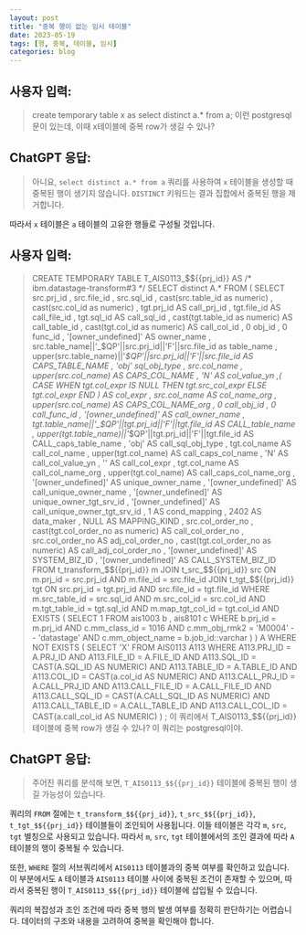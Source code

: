 ```yaml
---
layout: post
title: "중복 행이 없는 임시 테이블"
date: 2023-05-19
tags: [행, 중복, 테이블, 임시]
categories: blog
---
```


## 사용자 입력:
> create temporary table x as select distinct a.* from a;  이런 postgresql문이 있는데, 이때 x테이블에 중복 row가 생길 수 있나?

## ChatGPT 응답:
> 아니요, `select distinct a.* from a` 쿼리를 사용하여 `x` 테이블을 생성할 때 중복된 행이 생기지 않습니다. `DISTINCT` 키워드는 결과 집합에서 중복된 행을 제거합니다.

따라서 `x` 테이블은 `a` 테이블의 고유한 행들로 구성될 것입니다.

## 사용자 입력:
> CREATE TEMPORARY TABLE T_AIS0113_$${{prj_id}} AS    
/* ibm.datastage-transform#3 */    
SELECT
 distinct A.*
FROM
    (
        SELECT
            src.prj_id
            , src.file_id
            , src.sql_id
            , cast(src.table_id as numeric)
            , cast(src.col_id as numeric)
            , tgt.prj_id AS call_prj_id
            , tgt.file_id AS call_file_id
            , tgt.sql_id AS call_sql_id
            , cast(tgt.table_id as numeric) AS call_table_id
            , cast(tgt.col_id as numeric) AS call_col_id
            , 0 obj_id
            , 0 func_id
            , '[owner_undefined]' AS owner_name
            , src.table_name||'_$QP'||src.prj_id||'F'||src.file_id as table_name
            , upper(src.table_name)||'_$QP'||src.prj_id||'F'||src.file_id AS CAPS_TABLE_NAME
            , 'obj' sql_obj_type
            , src.col_name
            , upper(src.col_name) AS CAPS_COL_NAME
            , 'N' AS col_value_yn
            ,(
                CASE
                    WHEN tgt.col_expr IS NULL THEN tgt.src_col_expr
                    ELSE tgt.col_expr
                END
            ) AS col_expr
            , src.col_name AS col_name_org
            , upper(src.col_name) AS CAPS_COL_NAME_org
            , 0 call_obj_id
            , 0 call_func_id
            , '[owner_undefined]' AS call_owner_name
            , tgt.table_name||'_$QP'||tgt.prj_id||'F'||tgt.file_id AS CALL_table_name
            , upper(tgt.table_name)||'_$QP'||tgt.prj_id||'F'||tgt.file_id AS CALL_caps_table_name
            , 'obj' AS call_sql_obj_type
            , tgt.col_name AS call_col_name
            , upper(tgt.col_name) AS call_caps_col_name
            , 'N' AS call_col_value_yn
            , '' AS call_col_expr
            , tgt.col_name AS call_col_name_org
            , upper(tgt.col_name) AS call_caps_col_name_org
            , '[owner_undefined]' AS unique_owner_name
            , '[owner_undefined]' AS call_unique_owner_name
            , '[owner_undefined]' AS unique_owner_tgt_srv_id
            , '[owner_undefined]' AS call_unique_owner_tgt_srv_id
            , 1 AS cond_mapping
            , 2402 AS data_maker
            , NULL AS MAPPING_KIND
            , src.col_order_no
            , cast(tgt.col_order_no as numeric) AS call_col_order_no
            , src.col_order_no AS adj_col_order_no
            , cast(tgt.col_order_no as numeric) AS call_adj_col_order_no
            , '[owner_undefined]' AS SYSTEM_BIZ_ID
            , '[owner_undefined]' AS CALL_SYSTEM_BIZ_ID
        FROM  t_transform_$${{prj_id}} m
        JOIN t_src_$${{prj_id}} src ON m.prj_id = src.prj_id AND m.file_id = src.file_id
        JOIN t_tgt_$${{prj_id}} tgt ON src.prj_id = tgt.prj_id AND src.file_id = tgt.file_id 
        WHERE
            m.src_table_id = src.sql_id
            AND m.src_col_id = src.col_id
            AND m.tgt_table_id = tgt.sql_id
            AND m.map_tgt_col_id = tgt.col_id
            AND EXISTS (
            SELECT
                1
            FROM
                ais1003 b
                , ais8101 c
            WHERE
                b.prj_id = m.prj_id
                AND c.mm_class_id = 1016
                AND c.mm_obj_rmk2 = 'M0004'
                -- 'datastage'
                AND c.mm_object_name = b.job_id::varchar
            )            
    ) A
WHERE
    NOT EXISTS (
    SELECT
            'X'
    FROM
            AIS0113 A113
    WHERE
            A113.PRJ_ID = A.PRJ_ID
        AND A113.FILE_ID = A.FILE_ID
        AND A113.SQL_ID = CAST(A.SQL_ID AS NUMERIC)
        AND A113.TABLE_ID = A.TABLE_ID 
        AND A113.COL_ID = CAST(a.col_id AS NUMERIC)
        AND A113.CALL_PRJ_ID = A.CALL_PRJ_ID
        AND A113.CALL_FILE_ID = A.CALL_FILE_ID
        AND A113.CALL_SQL_ID = CAST(A.CALL_SQL_ID AS NUMERIC)
        AND A113.CALL_TABLE_ID = A.CALL_TABLE_ID
        AND A113.CALL_COL_ID = CAST(a.call_col_id AS NUMERIC)
    )
; 이 쿼리에서  T_AIS0113_$${{prj_id}} 테이블에 중복 row가 생길 수 있나? 이 쿼리는 postgresql이야.

## ChatGPT 응답:
> 주어진 쿼리를 분석해 보면, `T_AIS0113_$${{prj_id}}` 테이블에 중복된 행이 생길 가능성이 있습니다. 

쿼리의 `FROM` 절에는 `t_transform_$${{prj_id}}`, `t_src_$${{prj_id}}`, `t_tgt_$${{prj_id}}` 테이블들이 조인되어 사용됩니다. 이들 테이블은 각각 `m`, `src`, `tgt` 별칭으로 사용되고 있습니다. 따라서 `m`, `src`, `tgt` 테이블에서의 조인 결과에 따라 `A` 테이블의 행이 중복될 수 있습니다.

또한, `WHERE` 절의 서브쿼리에서 `AIS0113` 테이블과의 중복 여부를 확인하고 있습니다. 이 부분에서도 `A` 테이블과 `AIS0113` 테이블 사이에 중복된 조건이 존재할 수 있으며, 따라서 중복된 행이 `T_AIS0113_$${{prj_id}}` 테이블에 삽입될 수 있습니다.

쿼리의 복잡성과 조인 조건에 따라 중복 행의 발생 여부를 정확히 판단하기는 어렵습니다. 데이터의 구조와 내용을 고려하여 중복을 확인해야 합니다.


